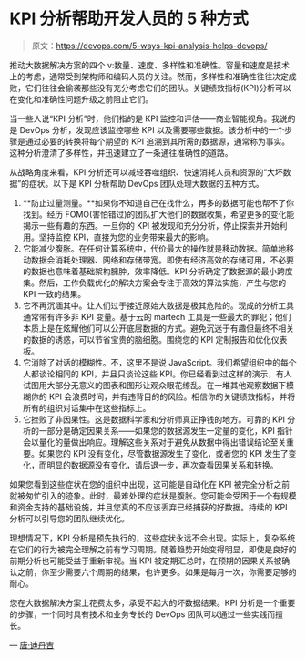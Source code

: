# KPI 分析帮助开发人员的 5 种方式

> 原文：<https://devops.com/5-ways-kpi-analysis-helps-devops/>

推动大数据解决方案的四个 v:数量、速度、多样性和准确性。容量和速度是技术上的考虑，通常受到架构师和编码人员的关注。然而，多样性和准确性往往决定成败，它们往往会偷袭那些没有充分考虑它们的团队。关键绩效指标(KPI)分析可以在变化和准确性问题升级之前阻止它们。

当一些人说“KPI 分析”时，他们指的是 KPI 监控和评估——商业智能视角。我说的是 DevOps 分析，发现应该监控哪些 KPI 以及需要哪些数据。该分析中的一个步骤是通过必要的转换将每个期望的 KPI 追溯到其所需的数据源，通常称为事实。这种分析澄清了多样性，并迅速建立了一条通往准确性的道路。

从战略角度来看，KPI 分析还可以减轻吞噬组织、快速消耗人员和资源的“大坏数据”的症状。以下是 KPI 分析帮助 DevOps 团队处理大数据的五种方式。

1.  **防止过量测量。**如果你不知道自己在找什么，再多的数据可能也帮不了你找到。经历 FOMO(害怕错过)的团队扩大他们的数据收集，希望更多的变化能揭示一些有趣的东西。一旦你的 KPI 被发现和充分分析，停止探索并开始利用。坚持监控 KPI，直接为您的业务带来最大的影响。
2.  它能减少腹胀。在任何计算系统中，代价最大的操作就是移动数据。简单地移动数据会消耗处理器、网络和存储带宽。即使有经济高效的存储可用，不必要的数据也意味着基础架构臃肿，效率降低。KPI 分析确定了数据源的最小跨度集。然后，工作负载优化的解决方案会专注于高效的算法实施，产生与您的 KPI 一致的结果。
3.  它不再沉湎其中。让人们过于接近原始大数据是极其危险的。现成的分析工具通常带有许多非 KPI 变量。基于云的 martech 工具是一些最大的罪犯；他们本质上是在炫耀他们可以公开底层数据的方式。避免沉迷于有趣但最终不相关的数据的诱惑，可以节省宝贵的脑细胞。围绕您的 KPI 定制报告和优化仪表板。
4.  它消除了对话的模糊性。不，这里不是说 JavaScript。我们希望组织中的每个人都谈论相同的 KPI，并且只谈论这些 KPI。你已经看到过这样的演示，有人试图用大部分无意义的图表和图形让观众眼花缭乱。在一堆其他观察数据下模糊你的 KPI 会浪费时间，并有违背目的的风险。相信你的关键绩效指标，并将所有的组织对话集中在这些指标上。
5.  它挫败了非因果性。这是数据科学家和分析师真正挣钱的地方。可靠的 KPI 分析的一部分是确定因果关系——如果您的数据源发生一定量的变化，KPI 指针会以量化的量做出响应。理解这些关系对于避免从数据中得出错误结论至关重要。如果您的 KPI 没有变化，尽管数据源发生了变化，或者您的 KPI 发生了变化，而明显的数据源没有变化，请后退一步，再次查看因果关系和转换。

如果您看到这些症状在您的组织中出现，这可能是自动化在 KPI 被完全分析之前就被匆忙引入的迹象。此时，最难处理的症状是腹胀。您可能会受困于一个有规模和资金支持的基础设施，并且您真的不应该丢弃已经捕获的好数据。持续的 KPI 分析可以引导您的团队继续优化。

理想情况下，KPI 分析是预先执行的，这些症状永远不会出现。实际上，复杂系统在它们的行为被完全理解之前有学习周期。随着趋势开始变得明显，即使是良好的前期分析也可能受益于重新审视。当 KPI 被定期汇总时，在预期的因果关系被确认之前，你至少需要六个周期的结果，也许更多。如果是每月一次，你需要足够的耐心。

您在大数据解决方案上花费太多，承受不起大的坏数据结果。KPI 分析是一个重要的步骤，一个同时具有技术和业务专长的 DevOps 团队可以通过一些实践而擅长。

— [唐·迪丹吉](https://devops.com/author/don-dingee/)